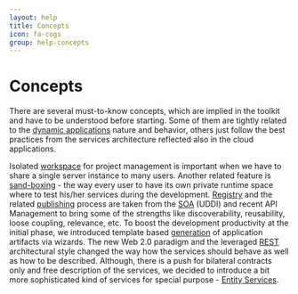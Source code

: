 ```yaml
---
layout: help
title: Concepts
icon: fa-cogs
group: help-concepts
---
```


Concepts
===

There are several must-to-know concepts, which are implied in the toolkit and have to be understood before starting.
Some of them are tightly related to the [dynamic applications](dynamic_applications.html) nature and behavior, others just follow the best practices from the services architecture reflected also in the cloud applications.

Isolated [workspace](workspace.html) for project management is important when we have to share a single server instance to many users. Another related feature is [sand-boxing](activation.html) - the way every user to have its own private runtime space where to test his/her services during the development.
[Registry](registry.html) and the related [publishing](publishing.html) process are taken from the [SOA](http://en.wikipedia.org/wiki/Service-oriented_architecture) (UDDI) and recent API Management to bring some of the strengths like discoverability, reusability, loose coupling, relevance, etc.
To boost the development productivity at the initial phase, we introduced template based [generation](generation.html) of application artifacts via wizards.
The new Web 2.0 paradigm and the leveraged [REST](http://en.wikipedia.org/wiki/Representational_state_transfer) architectural style changed the way how the services should behave as well as how to be described. Although, there is a push for bilateral contracts only and free description of the services, we decided to introduce a bit more sophisticated kind of services for special purpose - [Entity Services](entity_service.html).
